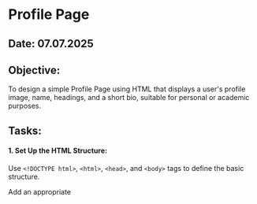 # Profile Page
## Date: 07.07.2025
## Objective:

To design a simple Profile Page using HTML that displays a user's profile image, name, headings, and a short bio, suitable for personal or academic purposes.

## Tasks:

#### 1. Set Up the HTML Structure:

Use ```<!DOCTYPE html>```, ```<html>```, ```<head>```, and ```<body>``` tags to define the basic structure.

Add an appropriate <title> such as "My Profile".

#### 2. Add Page Headings:

Insert a main heading using ```<h1>``` for the user's name.

Include subheadings such as ```<h2>``` or ```<h3>``` for titles or roles (e.g., "Student", "Web Developer").

#### 3. Insert a Profile Image:

Use the ```<img>``` tag to display the user’s profile picture.

Add alt text and set basic attributes like width and height.

#### 4. Include a Short Bio Section:

Add a paragraph using <p> to provide a short introduction or biography.

The content may include education, interests, or a personal statement.

#### 5. Organize Content Using HTML Elements:

Use ```<section>```, ```<div>```, or ```<article>``` for logical grouping.

Add a horizontal line (```<hr>```) to separate sections.

#### 6. Keep the Design HTML-Only:

Do not use CSS or JavaScript.

Focus on semantic HTML and readability.
## HTML Code:
```
<!DOCTYPE html>
<html>
<head>
  <title>My Profile</title>
</head>
<body>

  <header>
    <h1>Roshan R</h1>
    <h2>Student</h2>
    <h3>FullStack Developer</h3>
  </header>

  <hr>
  <section>
    <img src="Ghibli edit.jpg" alt="Profile picture of Roshan R" width="200" height="200">
    <p>Hello! I'm a passionate learner exploring the world of web development. I enjoy solving algorithmic problems. My current focus is on building strong foundations in HTML, CSS, and JavaScript.</p>
  </section>

  <hr>

  <section>
    <h2>Interests</h2>
    <ul>
      <li>Full-Stack Web Development (HTML, CSS, JavaScript)</li>
      <li>Java Programming</li>
      <li>Data Analysis & Visualization</li>
    </ul>
  </section>

</body>
</html>
```

## Output:
![image](https://github.com/user-attachments/assets/d0becba6-8ebb-4b8a-bfc1-782568cfc0d1)

## Result:
A simple Profile Page using HTML that displays a user's profile image, name, headings, and a short bio, suitable for personal or academic purposes is designed successfully.
